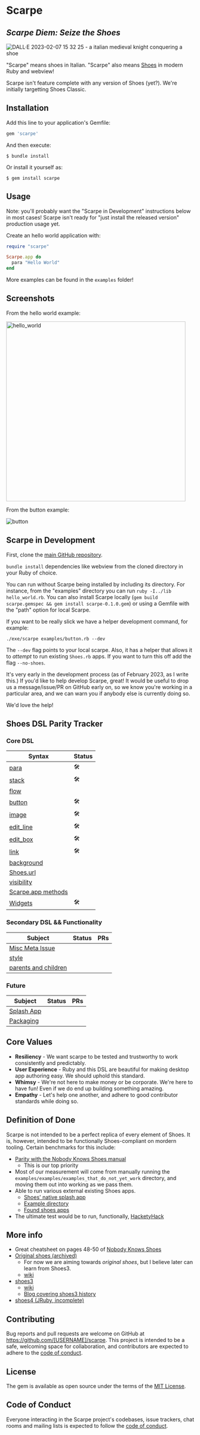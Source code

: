 # Scarpe

## _Scarpe Diem: Seize the Shoes_
![DALL·E 2023-02-07 15 32 25 - a italian medieval knight conquering a shoe](https://user-images.githubusercontent.com/7865030/217309905-7f25e3cf-1850-481d-811b-dfddea2df54a.png)

"Scarpe" means shoes in Italian. "Scarpe" also means [Shoes](https://github.com/shoes/shoes-deprecated) in modern Ruby and webview!

Scarpe isn't feature complete with any version of Shoes (yet?). We're initially targetting Shoes Classic.

## Installation

Add this line to your application's Gemfile:

```ruby
gem 'scarpe'
```

And then execute:

    $ bundle install

Or install it yourself as:

    $ gem install scarpe

## Usage

Note: you'll probably want the "Scarpe in Development" instructions below in most cases! Scarpe isn't ready for "just install the released version" production usage yet.

Create an hello world application with:

```ruby
require "scarpe"

Scarpe.app do
  para "Hello World"
end
```

More examples can be found in the `examples` folder!

## Screenshots

From the hello world example:

<img width="480" alt="hello_world" src="https://user-images.githubusercontent.com/9624267/158565981-57240f72-fbaf-4b72-b66e-8c0d517a90d7.png">

From the button example:

![button](https://user-images.githubusercontent.com/9624267/158566011-0372d0c7-fbeb-4ed6-a082-73908f04a0b6.gif)

## Scarpe in Development

First, clone the [main GitHub repository](https://github.com/schwad/scarpe).

`bundle install` dependencies like webview from the cloned directory in your Ruby of choice.

You can run without Scarpe being installed by including its directory. For instance, from the "examples" directory you can run `ruby -I../lib hello_world.rb`. You can also install Scarpe locally (`gem build scarpe.gemspec && gem install scarpe-0.1.0.gem`) or using a Gemfile with the "path" option for local Scarpe.

If you want to be really slick we have a helper development command, for example:

`./exe/scarpe examples/button.rb --dev`

The `--dev` flag points to your local scarpe. Also, it has a helper that allows it to _attempt_ to run existing `Shoes.rb` apps. If you want to turn this off add the flag `--no-shoes`.

It's very early in the development process (as of February 2023, as I write this.) If you'd like to help develop Scarpe, great! It would be useful to drop us a message/issue/PR on GitHub early on, so we know you're working in a particular area, and we can warn you if anybody else is currently doing so.

We'd love the help!

## Shoes DSL Parity Tracker

### Core DSL

| Syntax  | Status |
| ------- | ------ |
| [para](https://github.com/Schwad/scarpe/issues/1) |  🛠️  |
| [stack](https://github.com/Schwad/scarpe/issues/2) |  🛠️ |
| [flow](https://github.com/Schwad/scarpe/issues/3) |    |
| [button](https://github.com/Schwad/scarpe/issues/4) | 🛠️ |
| [image](https://github.com/Schwad/scarpe/issues/5) |  🛠️  |
| [edit_line](https://github.com/Schwad/scarpe/issues/6) | 🛠️ |
| [edit_box](https://github.com/Schwad/scarpe/issues/7) |   🛠️ |
| [link](https://github.com/Schwad/scarpe/issues/8) |   🛠️ |
| [background](https://github.com/Schwad/scarpe/issues/9) |    |
| [Shoes.url](https://github.com/Schwad/scarpe/issues/10) |    |
| [visibility](https://github.com/Schwad/scarpe/issues/11) |    |
| [Scarpe.app methods](https://github.com/Schwad/scarpe/issues/13) |    |
| [Widgets](https://github.com/Schwad/scarpe/issues/43) | 🛠️   |

### Secondary DSL && Functionality

| Subject | Status | PRs   |
| ------- | ------ | ------- |
| [Misc Meta Issue](https://github.com/Schwad/scarpe/issues/14) |    |       |
| [style](https://github.com/Schwad/scarpe/issues/15) |    |       |
| [parents and children](https://github.com/Schwad/scarpe/issues/16) |    |       |

### Future

| Subject | Status | PRs   |
| ------- | ------ | ------- |
| [Splash App](https://github.com/Schwad/scarpe/issues/19) |    |       |
| [Packaging](https://github.com/Schwad/scarpe/issues/20) |    |       |

## Core Values

* **Resiliency** - We want scarpe to be tested and trustworthy to work consistently and predictably.
* **User Experience** - Ruby and this DSL are beautiful for making desktop app authoring easy. We should uphold this standard.
* **Whimsy** - We're not here to make money or be corporate. We're here to have fun! Even if we do end up building something amazing.
* **Empathy** - Let's help one another, and adhere to good contributor standards while doing so.

## Definition of Done

Scarpe is not intended to be a perfect replica of every element of Shoes. It is, however, intended to be functionally Shoes-compliant on mordern tooling. Certain benchmarks for this include:

* [Parity with the Nobody Knows Shoes manual](https://github.com/whymirror/why-archive/raw/master/shoes/nobody-knows-shoes.pdf)
  * This is our top priority
* Most of our measurement will come from manually running the `examples/examples/examples_that_do_not_yet_work` directory, and moving them out into working as we pass them.
* Able to run various external existing Shoes apps.
  * [Shoes' native splash app](https://github.com/shoes/shoes-deprecated/blob/develop/lib/shoes.rb#L124-L176)
  * [Example directory](https://github.com/shoes/shoes-deprecated/tree/develop/samples)
  * [Found shoes apps](https://gist.github.com/search?l=Ruby&q=shoes.rb)
* The ultimate test would be to run, functionally, [HacketyHack](https://github.com/whymirror/hacketyhack)

## More info

* Great cheatsheet on pages 48-50 of [Nobody Knows Shoes](https://github.com/whymirror/why-archive/raw/master/shoes/nobody-knows-shoes.pdf)
* [Original shoes (archived)](https://github.com/shoes/shoes-deprecated)
  - For now we are aiming towards _original shoes_, but I believe later can learn from Shoes3.
  - [wiki](https://github.com/shoes/shoes-deprecated/wiki)
* [shoes3](https://github.com/shoes/shoes3)
  - [wiki](https://github.com/shoes/shoes3/wiki)
  * [Blog covering shoes3 history](https://web.archive.org/web/20190731215758/https://walkabout.mvmanila.com/)
* [shoes4 (JRuby, incomplete)](https://github.com/shoes/shoes4)

## Contributing

Bug reports and pull requests are welcome on GitHub at https://github.com/[USERNAME]/scarpe. This project is intended to be a safe, welcoming space for collaboration, and contributors are expected to adhere to the [code of conduct](https://github.com/[USERNAME]/scarpe/blob/master/CODE_OF_CONDUCT.md).

## License

The gem is available as open source under the terms of the [MIT License](https://opensource.org/licenses/MIT).

## Code of Conduct

Everyone interacting in the Scarpe project's codebases, issue trackers, chat rooms and mailing lists is expected to follow the [code of conduct](https://github.com/[USERNAME]/scarpe/blob/master/CODE_OF_CONDUCT.md).

